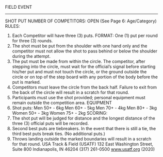 FIELD EVENT
* * * * *
SHOT PUT
NUMBER OF COMPETITORS: OPEN
(See Page 6: Age/Category)
RULES:
1. Each Competitor will have three (3) puts. FORMAT: One (1) put per round for three (3) rounds.
2. The shot must be put from the shoulder with one hand only and the competitor must not allow the shot to pass behind
or below the shoulder during the attempt.
3. The put must be made from within the circle. The competitor, after stepping into the circle, must wait for the
official’s signal before starting his/her put and must not touch the circle, or the ground outside the circle or on top of
the step board with any portion of the body before the put is marked.
4. Competitors must leave the circle from the back half. Failure to exit from the back of the circle will result in a scratch
for that round.
5. Participants must use the shot provided; personal equipment must remain outside the competition area.
EQUIPMENT
1. Shot puts: Men 50+ - 6kg
 Men 60+ - 5kg
 Men 70+ - 4kg
 Men 80+ - 3kg
 Women 50+ - 3kg
Women 75+ - 2kg
SCORING:
1. The shot put will be judged for distance and the longest distance of the three (3) official puts will be recorded.
2. Second best puts are tiebreakers. In the event that there is still a tie, the third best puts break ties. (No additional puts.)
3. Throws landing outside the marked boundaries will result in a scratch for that round.
USA Track & Field (USATF)
132 East Washington Street, Suite 800
Indianapolis, IN 46204
(317) 261-0500
www.usatf.org
(2020)
